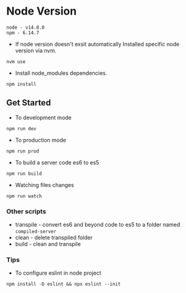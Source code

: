 # Node Version

```node
node - v14.8.0
npm - 6.14.7
```

- If node version doesn't exsit automatically Installed specific node version via nvm.

```shell
nvm use
```

- Install node_modules dependencies.

```shell
npm install
```

## Get Started

- To development mode

```shell
npm run dev
```

- To production mode

```shell
npm run prod
```

- To build a server code es6 to es5

```shell
npm run build
```

- Watching files changes

```shell
npm run watch
```

### Other scripts

- transpile - convert es6 and beyond code to es5 to a folder named `compiled-server`
- clean - delete transpiled folder
- build - clean and transpile

### Tips

- To configure eslint in node project

```shell
npm install -D eslint && npx eslint --init
```
